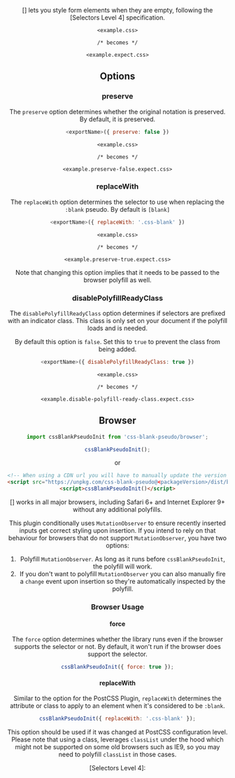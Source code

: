 <!-- Available Variables: -->
<!-- <humanReadableName> PostCSS Your Plugin -->
<!-- <exportName> postcssYourPlugin -->
<!-- <packageName> @csstools/postcss-your-plugin -->
<!-- <packageVersion> 1.0.0 -->
<!-- <packagePath> plugins/postcss-your-plugin -->
<!-- <cssdbId> your-feature -->
<!-- <specUrl> https://www.w3.org/TR/css-color-4/#funcdef-color -->
<!-- <example.css> file contents for examples/example.css -->
<!-- <header> -->
<!-- <usage> usage instructions -->
<!-- <envSupport> -->
<!-- <corsWarning> -->
<!-- <linkList> -->
<!-- to generate : npm run docs -->

<header>

[<humanReadableName>] lets you style form elements when they are empty, following 
the [Selectors Level 4] specification.

```pcss
<example.css>

/* becomes */

<example.expect.css>
```

<usage>

<envSupport>

## Options

### preserve

The `preserve` option determines whether the original notation
is preserved. By default, it is preserved.

```js
<exportName>({ preserve: false })
```

```pcss
<example.css>

/* becomes */

<example.preserve-false.expect.css>
```

### replaceWith

The `replaceWith` option determines the selector to use when replacing
the `:blank` pseudo. By default is `[blank]`

```js
<exportName>({ replaceWith: '.css-blank' })
```

```pcss
<example.css>

/* becomes */

<example.preserve-true.expect.css>
```

Note that changing this option implies that it needs to be passed to the
browser polyfill as well.

### disablePolyfillReadyClass

The `disablePolyfillReadyClass` option determines if selectors are prefixed with an indicator class.
This class is only set on your document if the polyfill loads and is needed.

 By default this option is `false`.
Set this to `true` to prevent the class from being added.

```js
<exportName>({ disablePolyfillReadyClass: true })
```

```pcss
<example.css>

/* becomes */

<example.disable-polyfill-ready-class.expect.css>
```

## Browser

```js
import cssBlankPseudoInit from 'css-blank-pseudo/browser';

cssBlankPseudoInit();
```

or

```html
<!-- When using a CDN url you will have to manually update the version number -->
<script src="https://unpkg.com/css-blank-pseudo@<packageVersion>/dist/browser-global.js"></script>
<script>cssBlankPseudoInit()</script>
```

[<humanReadableName>] works in all major browsers, including Safari 6+ and
Internet Explorer 9+ without any additional polyfills.

This plugin conditionally uses `MutationObserver` to ensure recently inserted 
inputs get correct styling upon insertion. If you intend to rely on that 
behaviour for browsers that do not support `MutationObserver`, you have two
options:

1. Polyfill `MutationObserver`. As long as it runs before `cssBlankPseudoInit`,
the polyfill will work.
2. If you don't want to polyfill `MutationObserver` you can also manually fire
a `change` event upon insertion so they're automatically inspected by the
polyfill.

### Browser Usage

#### force

The `force` option determines whether the library runs even if the browser 
supports the selector or not. By default, it won't run if the browser does
support the selector.

```js
cssBlankPseudoInit({ force: true });
```

#### replaceWith

Similar to the option for the PostCSS Plugin, `replaceWith` determines the
attribute or class to apply to an element when it's considered to be `:blank`.

```js
cssBlankPseudoInit({ replaceWith: '.css-blank' });
```

This option should be used if it was changed at PostCSS configuration level.
Please note that using a class, leverages `classList` under the hood which 
might  not be supported on some old browsers such as IE9, so you may need 
to polyfill `classList` in those cases.

<linkList>
[Selectors Level 4]: <specUrl>
